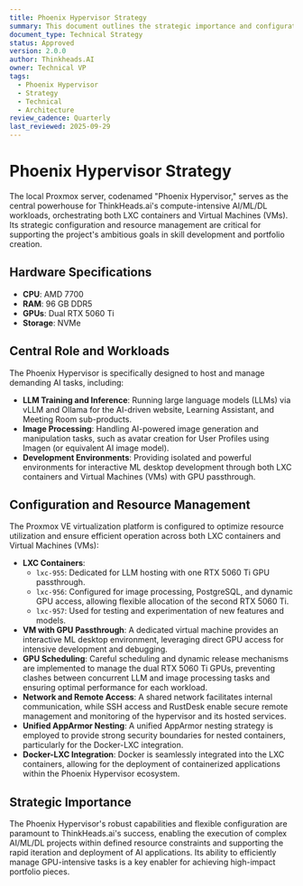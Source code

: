 ```yaml
---
title: Phoenix Hypervisor Strategy
summary: This document outlines the strategic importance and configuration of the Phoenix Hypervisor, the central powerhouse for Thinkheads.AI's compute-intensive AI/ML/DL workloads.
document_type: Technical Strategy
status: Approved
version: 2.0.0
author: Thinkheads.AI
owner: Technical VP
tags:
  - Phoenix Hypervisor
  - Strategy
  - Technical
  - Architecture
review_cadence: Quarterly
last_reviewed: 2025-09-29
---
```

# Phoenix Hypervisor Strategy

The local Proxmox server, codenamed "Phoenix Hypervisor," serves as the central powerhouse for ThinkHeads.ai's compute-intensive AI/ML/DL workloads, orchestrating both LXC containers and Virtual Machines (VMs). Its strategic configuration and resource management are critical for supporting the project's ambitious goals in skill development and portfolio creation.

## Hardware Specifications
*   **CPU**: AMD 7700
*   **RAM**: 96 GB DDR5
*   **GPUs**: Dual RTX 5060 Ti
*   **Storage**: NVMe

## Central Role and Workloads
The Phoenix Hypervisor is specifically designed to host and manage demanding AI tasks, including:
*   **LLM Training and Inference**: Running large language models (LLMs) via vLLM and Ollama for the AI-driven website, Learning Assistant, and Meeting Room sub-products.
*   **Image Processing**: Handling AI-powered image generation and manipulation tasks, such as avatar creation for User Profiles using Imagen (or equivalent AI image model).
*   **Development Environments**: Providing isolated and powerful environments for interactive ML desktop development through both LXC containers and Virtual Machines (VMs) with GPU passthrough.

## Configuration and Resource Management
The Proxmox VE virtualization platform is configured to optimize resource utilization and ensure efficient operation across both LXC containers and Virtual Machines (VMs):
*   **LXC Containers**:
    *   `lxc-955`: Dedicated for LLM hosting with one RTX 5060 Ti GPU passthrough.
    *   `lxc-956`: Configured for image processing, PostgreSQL, and dynamic GPU access, allowing flexible allocation of the second RTX 5060 Ti.
    *   `lxc-957`: Used for testing and experimentation of new features and models.
*   **VM with GPU Passthrough**: A dedicated virtual machine provides an interactive ML desktop environment, leveraging direct GPU access for intensive development and debugging.
*   **GPU Scheduling**: Careful scheduling and dynamic release mechanisms are implemented to manage the dual RTX 5060 Ti GPUs, preventing clashes between concurrent LLM and image processing tasks and ensuring optimal performance for each workload.
*   **Network and Remote Access**: A shared network facilitates internal communication, while SSH access and RustDesk enable secure remote management and monitoring of the hypervisor and its hosted services.
*   **Unified AppArmor Nesting**: A unified AppArmor nesting strategy is employed to provide strong security boundaries for nested containers, particularly for the Docker-LXC integration.
*   **Docker-LXC Integration**: Docker is seamlessly integrated into the LXC containers, allowing for the deployment of containerized applications within the Phoenix Hypervisor ecosystem.

## Strategic Importance
The Phoenix Hypervisor's robust capabilities and flexible configuration are paramount to ThinkHeads.ai's success, enabling the execution of complex AI/ML/DL projects within defined resource constraints and supporting the rapid iteration and deployment of AI applications. Its ability to efficiently manage GPU-intensive tasks is a key enabler for achieving high-impact portfolio pieces.
